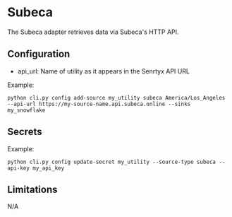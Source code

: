 # Subeca

The Subeca adapter retrieves data via Subeca's HTTP API.

## Configuration

- api_url: Name of utility as it appears in the Senrtyx API URL

Example:
```
python cli.py config add-source my_utility subeca America/Los_Angeles --api-url https://my-source-name.api.subeca.online --sinks my_snowflake
```

## Secrets

Example:
```
python cli.py config update-secret my_utility --source-type subeca --api-key my_api_key
```

## Limitations

N/A